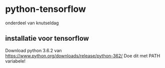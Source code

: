 # python-tensorflow
onderdeel van knutseldag

## installatie voor tensorflow

Download python 3.6.2 van https://www.python.org/downloads/release/python-362/
Doe dit met PATH variabele!
